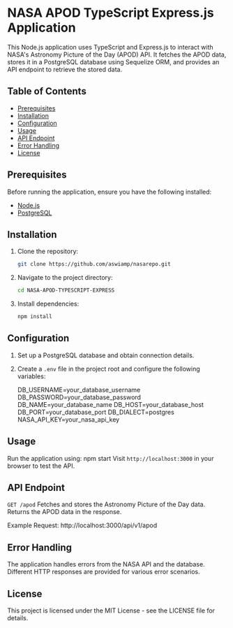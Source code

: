 # NASA APOD TypeScript Express.js Application

This Node.js application uses TypeScript and Express.js to interact with NASA's Astronomy Picture of the Day (APOD) API. It fetches the APOD data, stores it in a PostgreSQL database using Sequelize ORM, and provides an API endpoint to retrieve the stored data.

## Table of Contents
- [Prerequisites](#prerequisites)
- [Installation](#installation)
- [Configuration](#configuration)
- [Usage](#usage)
- [API Endpoint](#api-endpoint)
- [Error Handling](#error-handling)
- [License](#license)

## Prerequisites

Before running the application, ensure you have the following installed:

- [Node.js](https://nodejs.org/)
- [PostgreSQL](https://www.postgresql.org/)

## Installation

1. Clone the repository:

   ```bash
   git clone https://github.com/aswiamp/nasarepo.git
2. Navigate to the project directory:
   ```bash
   cd NASA-APOD-TYPESCRIPT-EXPRESS
3. Install dependencies:
    ```bash
    npm install
## Configuration
1. Set up a PostgreSQL database and obtain connection details.

2. Create a `.env` file in the project root and configure the following
variables:

   DB_USERNAME=your_database_username
   DB_PASSWORD=your_database_password
   DB_NAME=your_database_name
   DB_HOST=your_database_host
   DB_PORT=your_database_port
   DB_DIALECT=postgres
   NASA_API_KEY=your_nasa_api_key
   
## Usage

  Run the application using:
  npm start
  Visit `http://localhost:3000` in your browser to test the API.

## API Endpoint

`GET /apod`
Fetches and stores the Astronomy Picture of the Day data. Returns the APOD data in the response.

Example Request:
http://localhost:3000/api/v1/apod

## Error Handling

The application handles errors from the NASA API and the database. Different HTTP responses are provided for various error scenarios.

## License

This project is licensed under the MIT License - see the LICENSE file for details.
